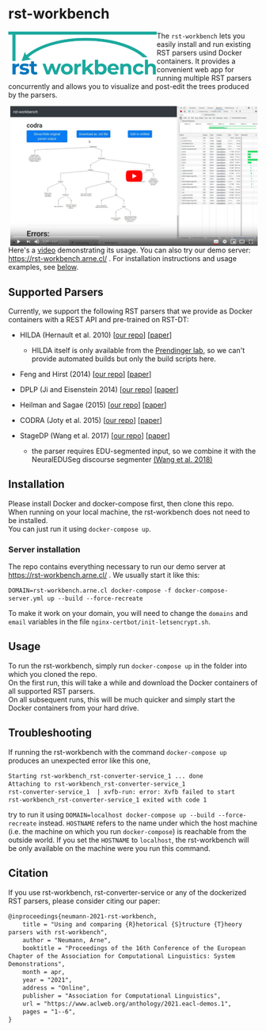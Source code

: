 # rst-workbench

<img align="left" src="frontend/img/logo.png" width="300"> The `rst-workbench` lets you easily
install and run existing RST parsers usind Docker containers.
It provides a convenient web app for running multiple RST parsers concurrently
and allows you to visualize and post-edit the trees produced by the parsers.
<br clear="left"/>

<a href="https://www.youtube.com/watch?v=-zpdhp5nu-M">
  <img align="right" src="frontend/img/demo-video-screenshot.png" alt="screenshot from rst-workbench demo video" width="500">
</a>

Here's a [video](https://www.youtube.com/watch?v=-zpdhp5nu-M) demonstrating its usage.
You can also try our demo server: https://rst-workbench.arne.cl/ .
For installation instructions and usage examples, see [below](#installation).
<br clear="right"/>

## Supported Parsers

Currently, we support the following RST parsers that we provide as Docker
containers with a REST API and pre-trained on RST-DT:

- HILDA (Hernault et al. 2010) [[our repo](https://github.com/nlpbox/hilda-service)] [[paper](http://journals.linguisticsociety.org/elanguage/dad/article/download/591/591-2300-1-PB.pdf)]
  - HILDA itself is only available from the [Prendinger lab](http://research.nii.ac.jp/%7Eprendinger/),
    so we can't provide automated builds but only the build scripts here.

- Feng and Hirst (2014) [[our repo](https://github.com/NLPbox/feng-hirst-service)] [[paper](https://www.aclweb.org/anthology/P14-1048/)]

- DPLP (Ji and Eisenstein 2014) [[our repo](https://github.com/NLPbox/dplp-service)] [[paper](https://www.aclweb.org/anthology/P14-1002/)]

- Heilman and Sagae (2015) [[our repo](https://github.com/NLPbox/heilman-sagae-2015-service)] [[paper](https://arxiv.org/abs/1505.02425)]

- CODRA (Joty et al. 2015) [[our repo](https://github.com/NLPbox/codra-service)] [[paper](https://www.mitpressjournals.org/doi/abs/10.1162/COLI_a_00226)]

- StageDP (Wang et al. 2017) [[our repo](https://github.com/nlpbox/stagedp-service)] [[paper](https://www.aclweb.org/anthology/P17-2029/)]
  - the parser requires EDU-segmented input, so we combine it with the NeuralEDUSeg discourse segmenter [(Wang et al. 2018)](https://www.aclweb.org/anthology/D18-1116/)


## Installation

Please install Docker and docker-compose first, then clone this repo.  
When running on your local machine, the rst-workbench does not need to be installed.  
You can just run it using `docker-compose up`.

### Server installation

The repo contains everything necessary to run our demo server at https://rst-workbench.arne.cl/ .
We usually start it like this:

```
DOMAIN=rst-workbench.arne.cl docker-compose -f docker-compose-server.yml up --build --force-recreate
```

To make it work on your domain, you will need to change the `domains` and `email` variables
in the file `nginx-certbot/init-letsencrypt.sh`.


## Usage

To run the rst-workbench, simply run `docker-compose up` in the folder into which you cloned the repo.  
On the first run, this will take a while and download the Docker containers of all supported RST parsers.  
On all subsequent runs, this will be much quicker and simply start the Docker containers from your hard drive.




## Troubleshooting

If running the rst-workbench with the command ``docker-compose up`` produces
an unexpected error like this one,

```
Starting rst-workbench_rst-converter-service_1 ... done
Attaching to rst-workbench_rst-converter-service_1
rst-converter-service_1  | xvfb-run: error: Xvfb failed to start
rst-workbench_rst-converter-service_1 exited with code 1
```

try to run it using ``DOMAIN=localhost docker-compose up --build --force-recreate`` instead.
``HOSTNAME`` refers to the name under which the host machine (i.e. the machine on which you run
``docker-compose``) is reachable from the outside world.
If you set the ``HOSTNAME`` to ``localhost``, the rst-workbench will be only available on the
machine were you run this command.

## Citation

If you use rst-workbench, rst-converter-service or any of the dockerized RST parsers,
please consider citing our paper:

```
@inproceedings{neumann-2021-rst-workbench,
    title = "Using and comparing {R}hetorical {S}tructure {T}heory parsers with rst-workbench",
    author = "Neumann, Arne",
    booktitle = "Proceedings of the 16th Conference of the European Chapter of the Association for Computational Linguistics: System Demonstrations",
    month = apr,
    year = "2021",
    address = "Online",
    publisher = "Association for Computational Linguistics",
    url = "https://www.aclweb.org/anthology/2021.eacl-demos.1",
    pages = "1--6",
}
```
